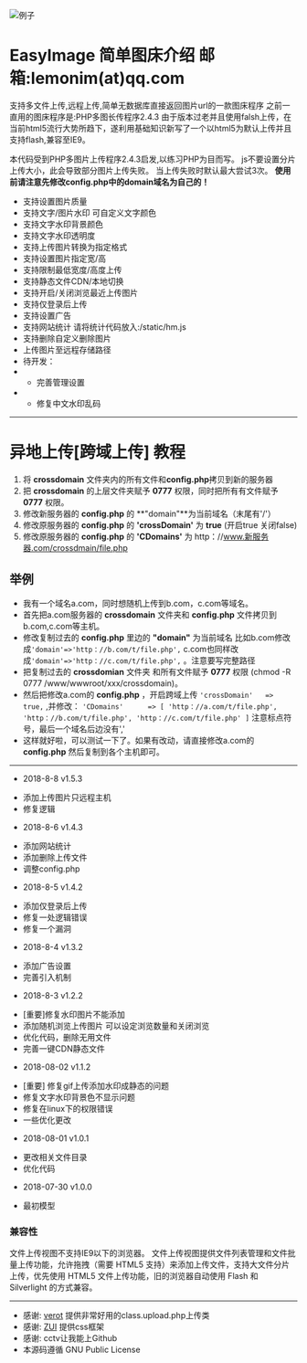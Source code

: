 ![例子](https://img.545141.com/images/201808/daf111c0b24a5753.png "例子")
# EasyImage 简单图床介绍  邮箱:lemonim(at)qq.com
  支持多文件上传,远程上传,简单无数据库直接返回图片url的一款图床程序
  之前一直用的图床程序是:PHP多图长传程序2.4.3
  由于版本过老并且使用falsh上传，在当前html5流行大势所趋下，遂利用基础知识新写了一个以html5为默认上传并且支持flash,兼容至IE9。
  
  本代码受到PHP多图片上传程序2.4.3启发,以练习PHP为目而写。
  js不要设置分片上传大小，此会导致部分图片上传失败。
  当上传失败时默认最大尝试3次。
  **使用前请注意先修改config.php中的domain域名为自己的！**
  
 * 支持设置图片质量
 * 支持文字/图片水印 可自定义文字颜色
 * 支持文字水印背景颜色
 * 支持文字水印透明度
 * 支持上传图片转换为指定格式
 * 支持设置图片指定宽/高
 * 支持限制最低宽度/高度上传
 * 支持静态文件CDN/本地切换
 * 支持开启/关闭浏览最近上传图片
 * 支持仅登录后上传
 * 支持设置广告
 * 支持网站统计 请将统计代码放入:/static/hm.js
 * 支持删除自定义删除图片
 * 上传图片至远程存储路径
 * 待开发：
 * - 完善管理设置
 * - 修复中文水印乱码

---
# 异地上传[跨域上传] 教程
1. 将 **crossdomain** 文件夹内的所有文件和**config.php**拷贝到新的服务器
2. 把 **crossdomain** 的上层文件夹赋予 **0777** 权限，同时把所有有文件赋予 **0777** 权限。
3. 修改新服务器的 **config.php** 的 **"domain"**为当前域名（末尾有'/'）
4. 修改原服务器的 **config.php** 的 **'crossDomain'** 为 **true** (开启true 关闭false)
5. 修改原服务器的 **config.php** 的 **'CDomains'** 为 http：//www.新服务器.com/crossdmain/file.php



## 举例
* 我有一个域名a.com，同时想随机上传到b.com，c.com等域名。
* 首先把a.com服务器的 **crossdomain** 文件夹和 **config.php** 文件拷贝到b.com,c.com等主机。
* 修改复制过去的 **config.php** 里边的 **"domain"** 为当前域名 比如b.com修改成`'domain'=>'http：//b.com/t/file.php',`
c.com也同样改成`'domain'=>'http：//c.com/t/file.php',` 。注意要写完整路径
* 把复制过去的 **crossdomian** 文件夹 和所有文件赋予 **0777** 权限 (chmod -R 0777 /www/wwwroot/xxx/crossdomain)。
* 然后把修改a.com的 **config.php** ，开启跨域上传 `'crossDomain'   => true,` ,并修改：
`'CDomains'      => [
'http：//a.com/t/file.php',
'http：//b.com/t/file.php',
'http：//c.com/t/file.php'
]`
注意标点符号，最后一个域名后边没有','
* 这样就好啦，可以测试一下了。如果有改动，请直接修改a.com的 **config.php** 然后复制到各个主机即可。
---
* 2018-8-8 v1.5.3
 - 添加上传图片只远程主机
 - 修复逻辑
 
* 2018-8-6 v1.4.3
 - 添加网站统计
 - 添加删除上传文件
 - 调整config.php
 
* 2018-8-5 v1.4.2
 - 添加仅登录后上传
 - 修复一处逻辑错误
 - 修复一个漏洞
 
* 2018-8-4 v1.3.2
 - 添加广告设置
 - 完善引入机制
 
* 2018-8-3 v1.2.2
 - [重要]修复水印图片不能添加
 - 添加随机浏览上传图片 可以设定浏览数量和关闭浏览
 - 优化代码，删除无用文件
 - 完善一键CDN静态文件

* 2018-08-02 v1.1.2
 - [重要] 修复gif上传添加水印成静态的问题
 - 修复文字水印背景色不显示问题
 - 修复在linux下的权限错误
 -  一些优化更改
 
* 2018-08-01 v1.0.1
 - 更改相关文件目录
 - 优化代码
 
* 2018-07-30 v1.0.0
 - 最初模型
 
 ### 兼容性 
文件上传视图不支持IE9以下的浏览器。
文件上传视图提供文件列表管理和文件批量上传功能，允许拖拽（需要 HTML5  支持）来添加上传文件，支持大文件分片上传，优先使用    HTML5 文件上传功能，旧的浏览器自动使用 Flash 和  Silverlight 的方式兼容。
   
----
  - 感谢: [verot](https://www.verot.net "verot") 提供非常好用的class.upload.php上传类  
  - 感谢: [ZUI](http://zui.sexy/ "ZUI") 提供css框架
  - 感谢: cctv让我能上Github
  - 本源码遵循 GNU Public License